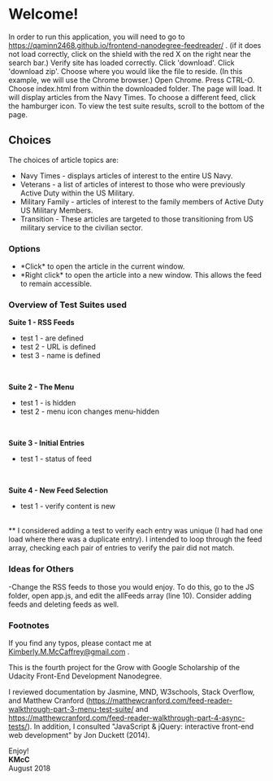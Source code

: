 
# Welcome!


In order to run this application, you will need to go to https://qaminn2468.github.io/frontend-nanodegree-feedreader/ .  (if it does not load correctly, click on the shield with the red X on the right near the search bar.) Verify site has loaded correctly. Click 'download'.  Click 'download zip'.  Choose where you would like the file to reside. (In this example, we will use the Chrome browser.) Open Chrome.  Press CTRL-O.  Choose index.html from within the downloaded folder.  The page will load.  It will display articles from the Navy Times.  To choose a different feed, click the hamburger icon.  To view the test suite results, scroll to the bottom of the page.




## Choices

The choices of article topics are:
<ul>
<li>Navy Times - displays articles of interest to the entire US Navy.</li>
<li>Veterans - a list of articles of interest to those who were previously Active Duty within the US Military.</li>
<li>Military Family - articles of interest to the family members of Active Duty US Military Members.</li>
<li>Transition - These articles are targeted to those transitioning from US military service to the civilian sector.</li></ul>




### Options

<ul>
<li> *Click* to open the article in the current window.</li>
<li> *Right click* to open the article into a new window.  This allows the feed to remain accessible.</li>
</ul>


### Overview of Test Suites used


 **Suite 1 - RSS Feeds**
 <ul>
<li>     test 1 - are defined</li>
<li>     test 2 - URL is defined</li>
<li>     test 3 - name is defined</li>
</ul>
</br>

**Suite 2 - The Menu**
<ul>
<li>     test 1 - is hidden</li>
<li>     test 2 - menu icon changes menu-hidden</li>
</ul>
</br>

**Suite 3 - Initial Entries**
<ul>
<li>     test 1 - status of feed</li>
</ul>
</br>

**Suite 4 - New Feed Selection**
<ul>
<li>     test 1 - verify content is new</li>
</ul>
</br>
** I considered adding a test to verify each entry was unique (I had had one load where there was a duplicate entry).  I intended to loop through the feed array, checking each pair of entries to verify the pair did not match.





### Ideas for Others

-Change the RSS feeds to those you would enjoy. To do this, go to the JS folder, open app.js, and edit the allFeeds array (line 10). Consider adding feeds and deleting feeds as well.



### Footnotes

If you find any typos, please contact me at Kimberly.M.McCaffrey@gmail.com .

This is the fourth project for the Grow with Google Scholarship of the Udacity Front-End Development Nanodegree.  

I reviewed documentation by Jasmine, MND, W3schools, Stack Overflow, and Matthew Cranford (https://matthewcranford.com/feed-reader-walkthrough-part-3-menu-test-suite/ and https://matthewcranford.com/feed-reader-walkthrough-part-4-async-tests/).  In addition, I consulted "JavaScript & jQuery: interactive front-end web development" by Jon Duckett (2014).

Enjoy! </br>
**KMcC**
</br>August 2018
